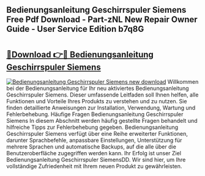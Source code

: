 ## Bedienungsanleitung Geschirrspuler Siemens Free Pdf Download - Part-zNL New Repair Owner Guide - User Service Edition b7q8G

# <h2><a href="http://df4q2f.blite.top/?on=Bedienungsanleitung+Geschirrspuler+Siemens">🔗Download 👉🔴 Bedienungsanleitung Geschirrspuler Siemens</a></h2>

[![Bedienungsanleitung Geschirrspuler Siemens new download](https://i.imgur.com/lujVjoI.png)](http://df4q2f.blite.top/?on=Bedienungsanleitung+Geschirrspuler+Siemens)
Willkommen bei der Bedienungsanleitung für Ihr neu aktiviertes Bedienungsanleitung Geschirrspuler Siemens. Dieser umfassende Leitfaden soll Ihnen helfen, alle Funktionen und Vorteile Ihres Produkts zu verstehen und zu nutzen. Sie finden detaillierte Anweisungen zur Installation, Verwendung, Wartung und Fehlerbehebung. Häufige Fragen Bedienungsanleitung Geschirrspuler Siemens In diesem Abschnitt werden häufig gestellte Fragen behandelt und hilfreiche Tipps zur Fehlerbehebung gegeben. Bedienungsanleitung Geschirrspuler Siemens verfügt über eine Reihe erweiterter Funktionen, darunter Sprachbefehle, anpassbare Einstellungen, Unterstützung für mehrere Sprachen und automatische Backups, auf die alle über die Benutzeroberfläche zugegriffen werden kann. Ihr Erfolg ist unser Ziel Bedienungsanleitung Geschirrspuler SiemensDD. Wir sind hier, um Ihre vollständige Zufriedenheit mit Ihrem neuen Produkt zu gewährleisten.
